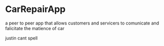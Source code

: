 # CarRepairApp
a peer to peer app that allows customers and servicers to comunicate and falicitate the matience of car

justin cant spell
